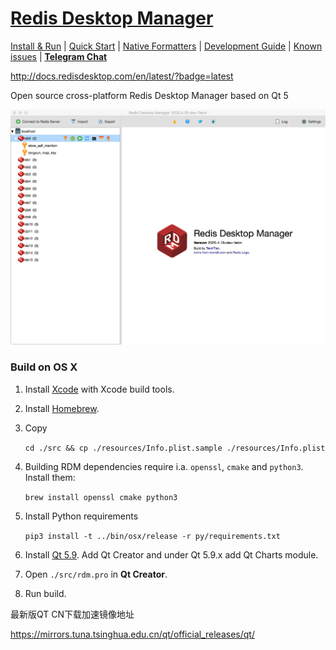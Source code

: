 # [Redis Desktop Manager](http://redisdesktop.com "Redis Desktop Manager Offical Site")

[Install & Run](http://docs.redisdesktop.com/en/latest/install/) | 
[Quick Start](http://docs.redisdesktop.com/en/latest/quick-start/) |
[Native Formatters](http://docs.redisdesktop.com/en/latest/native-formatters/) |
[Development Guide](http://docs.redisdesktop.com/en/latest/development/) |
[Known issues](http://docs.redisdesktop.com/en/latest/known-issues/) |
[**Telegram Chat**](https://t.me/RedisDesktopManager)

http://docs.redisdesktop.com/en/latest/?badge=latest



Open source cross-platform Redis Desktop Manager based on Qt 5

![Redis Desktop Manager screenshoot](docs/2020@2x.png)



### Build on OS X

1. Install [Xcode](https://developer.apple.com/xcode/) with Xcode build tools.

2. Install [Homebrew](http://brew.sh/).

3. Copy

    `cd ./src && cp ./resources/Info.plist.sample ./resources/Info.plist`

4. Building RDM dependencies require i.a. `openssl`, `cmake` and `python3`. Install them: 

   `brew install openssl cmake python3`

5. Install Python requirements

    `pip3 install -t ../bin/osx/release -r py/requirements.txt`

6. Install [Qt 5.9](<https://mirrors.tuna.tsinghua.edu.cn/qt/official_releases/qt/>). Add Qt Creator and under Qt 5.9.x add Qt Charts module.

7. Open `./src/rdm.pro` in **Qt Creator**.

8. Run build.



最新版QT CN下载加速镜像地址

<https://mirrors.tuna.tsinghua.edu.cn/qt/official_releases/qt/>







